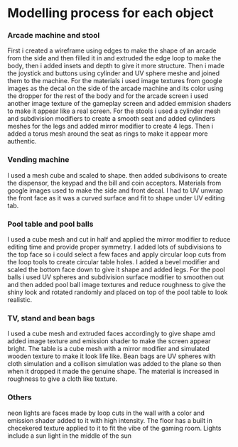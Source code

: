 # Modelling process for each object 
### Arcade machine and stool
First i created a wireframe using edges to make the shape of an arcade from the side and then filled it in and extruded the edge loop to make the body, 
then i added insets and depth to give it more structure. Then i made the joystick and buttons using cylinder and UV sphere meshe and joined them to the machine. 
For the materials i used image textures from google images as the decal on the side of the arcade machine and its color using the dropper for the rest of the body 
and for the arcade screen i used another image texture of the gameplay screen and added emmision shaders to make it appear like a real screen.
For the stools i used a cylinder mesh and subdivision modifiers to create a smooth seat and added cylinders meshes for the legs and added mirror modifier to create
4 legs. Then i added a torus mesh around the seat as rings to make it appear more authentic.

### Vending machine 
I used a mesh cube and scaled to shape. then added subdivisons to create the dispensor, the keypad and the bill and coin acceptors. Materials from google images used 
to make the side and front decal. I had to UV unwrap the front face as it was a curved surface and fit to shape under UV editing tab.

### Pool table and pool balls
I used a cube mesh and cut in half and applied the mirror modifier to reduce editing time and provide proper symmetry. I added lots of subdivisions to the top face 
so i could select a few faces and apply circular loop cuts from the loop tools to create circular table holes. I added a bevel modifier and scaled the 
bottom face down to give it shape and added legs.
For the pool balls i used UV spheres and subdivision surface modifier to smoothen out and then added pool ball image textures and reduce roughness to give the shiny look 
and rotated randomly and placed on top of the pool table to look realistic.

### TV, stand and bean bags
I used a cube mesh and extruded faces accordingly to give shape amd added image texture and emission shader to make the screen appear bright. 
The table is a cube mesh with a mirror modifier and simulated wooden texture to make it look life like. 
Bean bags are UV spheres with cloth simulation and a collison simulation was added to the plane so then when it dropped it made the genuine shape. The material is 
increased in roughness to give a cloth like texture.

### Others
neon lights are faces made by loop cuts in the wall with a color and emission shader added to it with high intensity.
The floor has a built in checekered texture applied to it to fit the vibe of the gaming room.
Lights include a sun light in the middle of the sun 


